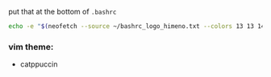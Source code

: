 put that at the bottom of `.bashrc`
```bash
echo -e "$(neofetch --source ~/bashrc_logo_himeno.txt --colors 13 13 14 14 13 --ascii_colors 13 )"
```

### vim theme:
- catppuccin
